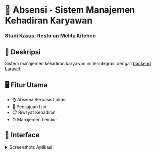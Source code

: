 # 🚀 Absensi - Sistem Manajemen Kehadiran Karyawan
### Studi Kasus: Restoran Melita Kitchen

## 📝 Deskripsi
Sistem manajemen kehadiran karyawan ini terintegrasi dengan [backend Laravel](https://github.com/okedane/Absensi-Backend-Laravel).

## 🖥️ Fitur Utama
- ⌚ Absensi Berbasis Lokasi
- 📝 Pengajuan Izin 
- 📋 Riwayat Kehadiran
- ⏰ Manajemen Lembur

## 📸 Interface
<details>
<summary>Screenshots Aplikasi</summary>

### 🔐 Login
![Login Page](assets/readme/1-login.png)

### 🔑 Reset Password
![Reset Password Page](assets/readme/2-forgot.png)

### 📊 Dashboard
![Dashboard](assets/readme/3-dashboard.png)

### 📍 Absensi
![Absensi Page](assets/readme/4-absensi.png)

### ⏱️ Lembur
![Lembur Page](assets/readme/5-lembur.png)

### 📋 Izin
![Izin Page](assets/readme/6-izin.png)

### 📜 Riwayat
![History Page](assets/readme/7-history.png)

</details>
